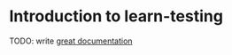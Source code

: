 # Introduction to learn-testing

TODO: write [great documentation](http://jacobian.org/writing/what-to-write/)
